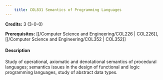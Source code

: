 ```yaml
---
    title: COL831 Semantics of Programming Languages
---
```

**Credits:** 3 (3-0-0)



**Prerequisites:** [[/Computer Science and Engineering/COL226 | COL226]], [[/Computer Science and Engineering/COL352 | COL352]]

#### Description 
Study of operational, axiomatic and denotational semantics of procedural languages; semantics issues in the design of functional and logic programming languages, study of abstract data types.